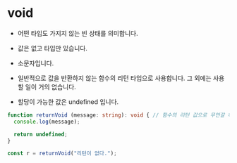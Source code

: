 # void

- 어떤 타입도 가지지 않는 빈 상태를 의미합니다.

- 값은 없고 타입만 있습니다.

- 소문자입니다.

- 일반적으로 값을 반환하지 않는 함수의 리턴 타입으로 사용합니다.
그 외에는 사용할 일이 거의 없습니다.

- 할당이 가능한 값은 undefined 입니다.

```typescript
function returnVoid (message: string): void { // 함수의 리턴 값으로 무언갈 하지 않겠다라고 명시적으로 표현하는 것
  console.log(message);

  return undefined;
}

const r = returnVoid("리턴이 없다.");
```